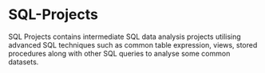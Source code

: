 # SQL-Projects
SQL Projects contains intermediate SQL data analysis projects utilising advanced SQL techniques such as common table expression, views, stored procedures along with other SQL queries to analyse some common datasets.


